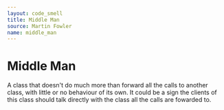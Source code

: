 ```yaml
---
layout: code_smell
title: Middle Man
source: Martin Fowler
name: middle_man
---
```


# Middle Man
A class that doesn't do much more than forward all the calls to another class, with little or no behaviour of its own. It could be a sign the clients of this class should talk directly with the class all the calls are fowarded to.
